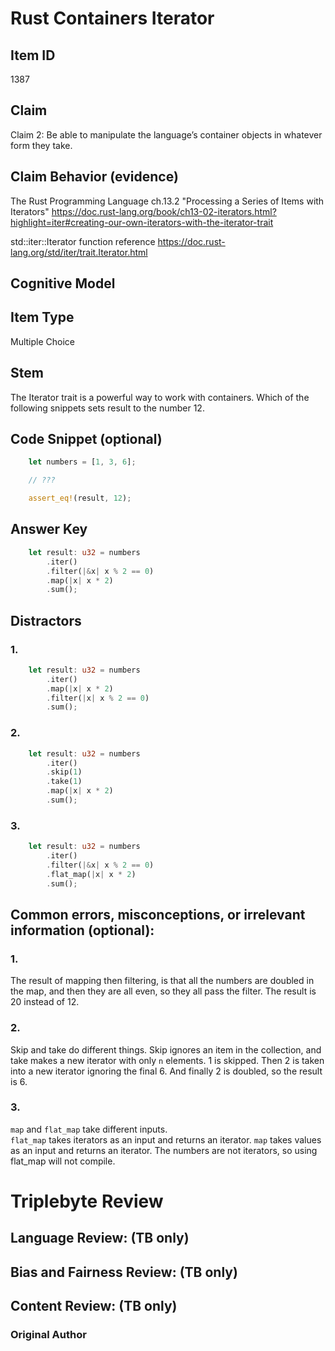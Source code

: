 # Rust Containers Iterator

## Item ID
1387

## Claim
Claim 2: Be able to manipulate the language’s container objects in whatever form they take.


## Claim Behavior (evidence)
The Rust Programming Language ch.13.2 "Processing a Series of Items with Iterators"
https://doc.rust-lang.org/book/ch13-02-iterators.html?highlight=iter#creating-our-own-iterators-with-the-iterator-trait

std::iter::Iterator function reference https://doc.rust-lang.org/std/iter/trait.Iterator.html

## Cognitive Model


## Item Type
Multiple Choice

## Stem
The Iterator trait is a powerful way to work with containers.
Which of the following snippets sets result to the number 12.

## Code Snippet (optional)
```rust
    let numbers = [1, 3, 6];

    // ???

    assert_eq!(result, 12);
```

## Answer Key
```rust
    let result: u32 = numbers
        .iter()
        .filter(|&x| x % 2 == 0)
        .map(|x| x * 2)
        .sum();
```

## Distractors

### 1.
```rust
    let result: u32 = numbers
        .iter()
        .map(|x| x * 2)
        .filter(|x| x % 2 == 0)
        .sum();
```

### 2.
```rust
    let result: u32 = numbers
        .iter()
        .skip(1)
        .take(1)
        .map(|x| x * 2)
        .sum();
```

### 3.
```rust
    let result: u32 = numbers
        .iter()
        .filter(|&x| x % 2 == 0)
        .flat_map(|x| x * 2)
        .sum();
```


## Common errors, misconceptions, or irrelevant information (optional):

### 1.
The result of mapping then filtering, is that all the numbers are doubled in the map, and then they are all even, so they all pass the filter.  The result is 20 instead of 12.

### 2.
Skip and take do different things.  Skip ignores an item in the collection, and take makes a new iterator with only `n` elements.
1 is skipped.  Then 2 is taken into a new iterator ignoring the final 6.  And finally 2 is doubled, so the result is 6.

### 3.
`map` and `flat_map` take different inputs.  
`flat_map` takes iterators as an input and returns an iterator.
`map` takes values as an input and returns an iterator.
The numbers are not iterators, so using flat_map will not compile.

# Triplebyte Review


## Language Review: (TB only)


## Bias and Fairness Review: (TB only)


## Content Review: (TB only)


### Original Author
